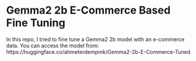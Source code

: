 <h1> Gemma2 2b E-Commerce Based Fine Tuning</h1>
<p>In this repo, I tried to fine tune a Gemma2 2b model with an e-commerce data. You can access the model from: https://huggingface.co/ahmeterdempmk/Gemma2-2b-E-Commerce-Tuned</p>
